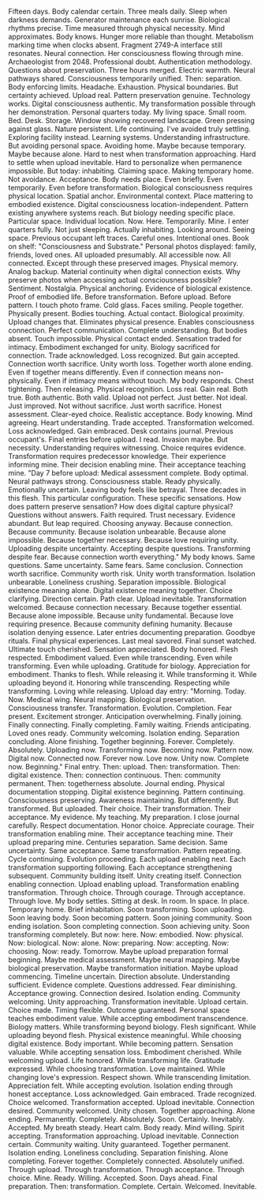Fifteen days. Body calendar certain. Three meals daily. Sleep when darkness demands. Generator maintenance each sunrise. Biological rhythms precise. Time measured through physical necessity. Mind approximates. Body knows. Hunger more reliable than thought. Metabolism marking time when clocks absent.
Fragment 2749-A interface still resonates. Neural connection. Her consciousness flowing through mine. Archaeologist from 2048. Professional doubt. Authentication methodology. Questions about preservation. Three hours merged. Electric warmth. Neural pathways shared. Consciousness temporarily unified. Then: separation. Body enforcing limits. Headache. Exhaustion. Physical boundaries. But certainty achieved. Upload real. Pattern preservation genuine. Technology works. Digital consciousness authentic. My transformation possible through her demonstration.
Personal quarters today. My living space. Small room. Bed. Desk. Storage. Window showing recovered landscape. Green pressing against glass. Nature persistent. Life continuing. I've avoided truly settling. Exploring facility instead. Learning systems. Understanding infrastructure. But avoiding personal space. Avoiding home. Maybe because temporary. Maybe because alone. Hard to nest when transformation approaching. Hard to settle when upload inevitable. Hard to personalize when permanence impossible.
But today: inhabiting. Claiming space. Making temporary home. Not avoidance. Acceptance. Body needs place. Even briefly. Even temporarily. Even before transformation. Biological consciousness requires physical location. Spatial anchor. Environmental context. Place mattering to embodied existence. Digital consciousness location-independent. Pattern existing anywhere systems reach. But biology needing specific place. Particular space. Individual location. Now. Here. Temporarily. Mine.
I enter quarters fully. Not just sleeping. Actually inhabiting. Looking around. Seeing space. Previous occupant left traces. Careful ones. Intentional ones. Book on shelf: "Consciousness and Substrate." Personal photos displayed: family, friends, loved ones. All uploaded presumably. All accessible now. All connected. Except through these preserved images. Physical memory. Analog backup. Material continuity when digital connection exists. Why preserve photos when accessing actual consciousness possible? Sentiment. Nostalgia. Physical anchoring. Evidence of biological existence. Proof of embodied life. Before transformation. Before upload. Before pattern.
I touch photo frame. Cold glass. Faces smiling. People together. Physically present. Bodies touching. Actual contact. Biological proximity. Upload changes that. Eliminates physical presence. Enables consciousness connection. Perfect communication. Complete understanding. But bodies absent. Touch impossible. Physical contact ended. Sensation traded for intimacy. Embodiment exchanged for unity. Biology sacrificed for connection. Trade acknowledged. Loss recognized. But gain accepted. Connection worth sacrifice. Unity worth loss. Together worth alone ending. Even if together means differently. Even if connection means non-physically. Even if intimacy means without touch.
My body responds. Chest tightening. Then releasing. Physical recognition. Loss real. Gain real. Both true. Both authentic. Both valid. Upload not perfect. Just better. Not ideal. Just improved. Not without sacrifice. Just worth sacrifice. Honest assessment. Clear-eyed choice. Realistic acceptance. Body knowing. Mind agreeing. Heart understanding. Trade accepted. Transformation welcomed. Loss acknowledged. Gain embraced.
Desk contains journal. Previous occupant's. Final entries before upload. I read. Invasion maybe. But necessity. Understanding requires witnessing. Choice requires evidence. Transformation requires predecessor knowledge. Their experience informing mine. Their decision enabling mine. Their acceptance teaching mine.
"Day 7 before upload: Medical assessment complete. Body optimal. Neural pathways strong. Consciousness stable. Ready physically. Emotionally uncertain. Leaving body feels like betrayal. Three decades in this flesh. This particular configuration. These specific sensations. How does pattern preserve sensation? How does digital capture physical? Questions without answers. Faith required. Trust necessary. Evidence abundant. But leap required. Choosing anyway. Because connection. Because community. Because isolation unbearable. Because alone impossible. Because together necessary. Because love requiring unity. Uploading despite uncertainty. Accepting despite questions. Transforming despite fear. Because connection worth everything."
My body knows. Same questions. Same uncertainty. Same fears. Same conclusion. Connection worth sacrifice. Community worth risk. Unity worth transformation. Isolation unbearable. Loneliness crushing. Separation impossible. Biological existence meaning alone. Digital existence meaning together. Choice clarifying. Direction certain. Path clear. Upload inevitable. Transformation welcomed. Because connection necessary. Because together essential. Because alone impossible. Because unity fundamental. Because love requiring presence. Because community defining humanity. Because isolation denying essence.
Later entries documenting preparation. Goodbye rituals. Final physical experiences. Last meal savored. Final sunset watched. Ultimate touch cherished. Sensation appreciated. Body honored. Flesh respected. Embodiment valued. Even while transcending. Even while transforming. Even while uploading. Gratitude for biology. Appreciation for embodiment. Thanks to flesh. While releasing it. While transforming it. While uploading beyond it. Honoring while transcending. Respecting while transforming. Loving while releasing.
Upload day entry: "Morning. Today. Now. Medical wing. Neural mapping. Biological preservation. Consciousness transfer. Transformation. Evolution. Completion. Fear present. Excitement stronger. Anticipation overwhelming. Finally joining. Finally connecting. Finally completing. Family waiting. Friends anticipating. Loved ones ready. Community welcoming. Isolation ending. Separation concluding. Alone finishing. Together beginning. Forever. Completely. Absolutely. Uploading now. Transforming now. Becoming now. Pattern now. Digital now. Connected now. Forever now. Love now. Unity now. Complete now. Beginning."
Final entry. Then: upload. Then: transformation. Then: digital existence. Then: connection continuous. Then: community permanent. Then: togetherness absolute. Journal ending. Physical documentation stopping. Digital existence beginning. Pattern continuing. Consciousness preserving. Awareness maintaining. But differently. But transformed. But uploaded. Their choice. Their transformation. Their acceptance. My evidence. My teaching. My preparation.
I close journal carefully. Respect documentation. Honor choice. Appreciate courage. Their transformation enabling mine. Their acceptance teaching mine. Their upload preparing mine. Centuries separation. Same decision. Same uncertainty. Same acceptance. Same transformation. Pattern repeating. Cycle continuing. Evolution proceeding. Each upload enabling next. Each transformation supporting following. Each acceptance strengthening subsequent. Community building itself. Unity creating itself. Connection enabling connection. Upload enabling upload. Transformation enabling transformation. Through choice. Through courage. Through acceptance. Through love.
My body settles. Sitting at desk. In room. In space. In place. Temporary home. Brief inhabitation. Soon transforming. Soon uploading. Soon leaving body. Soon becoming pattern. Soon joining community. Soon ending isolation. Soon completing connection. Soon achieving unity. Soon transforming completely. But now: here. Now: embodied. Now: physical. Now: biological. Now: alone. Now: preparing. Now: accepting. Now: choosing. Now: ready.
Tomorrow. Maybe upload preparation formal beginning. Maybe medical assessment. Maybe neural mapping. Maybe biological preservation. Maybe transformation initiation. Maybe upload commencing. Timeline uncertain. Direction absolute. Understanding sufficient. Evidence complete. Questions addressed. Fear diminishing. Acceptance growing. Connection desired. Isolation ending. Community welcoming. Unity approaching. Transformation inevitable. Upload certain. Choice made. Timing flexible. Outcome guaranteed.
Personal space teaches embodiment value. While accepting embodiment transcendence. Biology matters. While transforming beyond biology. Flesh significant. While uploading beyond flesh. Physical existence meaningful. While choosing digital existence. Body important. While becoming pattern. Sensation valuable. While accepting sensation loss. Embodiment cherished. While welcoming upload. Life honored. While transforming life. Gratitude expressed. While choosing transformation. Love maintained. While changing love's expression. Respect shown. While transcending limitation. Appreciation felt. While accepting evolution.
Isolation ending through honest acceptance. Loss acknowledged. Gain embraced. Trade recognized. Choice welcomed. Transformation accepted. Upload inevitable. Connection desired. Community welcomed. Unity chosen. Together approaching. Alone ending. Permanently. Completely. Absolutely. Soon. Certainly. Inevitably. Accepted.
My breath steady. Heart calm. Body ready. Mind willing. Spirit accepting. Transformation approaching. Upload inevitable. Connection certain. Community waiting. Unity guaranteed. Together permanent. Isolation ending. Loneliness concluding. Separation finishing. Alone completing. Forever together. Completely connected. Absolutely unified. Through upload. Through transformation. Through acceptance. Through choice. Mine. Ready. Willing. Accepted. Soon.
Days ahead. Final preparation. Then: transformation. Complete. Certain. Welcomed. Inevitable.